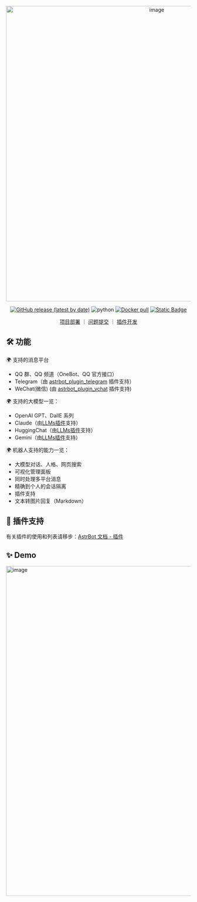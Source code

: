 <p align="center">

<img width="806" alt="image" src="https://github.com/Soulter/AstrBot/assets/37870767/c6f057d9-46d7-4144-8116-00a962941746">

</p>
<div align="center">

[![GitHub release (latest by date)](https://img.shields.io/github/v/release/Soulter/AstrBot)](https://github.com/Soulter/AstrBot/releases/latest)
<img src="https://img.shields.io/badge/python-3.9+-blue.svg" alt="python">
<a href="https://hub.docker.com/r/soulter/astrbot"><img alt="Docker pull" src="https://img.shields.io/docker/pulls/soulter/astrbot.svg"/></a>
<a href="https://qm.qq.com/cgi-bin/qm/qr?k=EYGsuUTfe00_iOu9JTXS7_TEpMkXOvwv&jump_from=webapi&authKey=uUEMKCROfsseS+8IzqPjzV3y1tzy4AkykwTib2jNkOFdzezF9s9XknqnIaf3CDft">
<img alt="Static Badge" src="https://img.shields.io/badge/QQ群-322154837-purple">
</a>

<a href="https://astrbot.soulter.top/center">项目部署</a> ｜
<a href="https://github.com/Soulter/AstrBot/issues">问题提交</a> ｜
<a href="https://astrbot.soulter.top/center/docs/%E5%BC%80%E5%8F%91/%E6%8F%92%E4%BB%B6%E5%BC%80%E5%8F%91">插件开发</a>
</div>

## 🛠️ 功能

🌍 支持的消息平台
- QQ 群、QQ 频道（OneBot、QQ 官方接口）
- Telegram（由 [astrbot_plugin_telegram](https://github.com/Soulter/astrbot_plugin_telegram) 插件支持）
- WeChat(微信) (由 [astrbot_plugin_vchat](https://github.com/z2z63/astrbot_plugin_vchat) 插件支持)

🌍 支持的大模型一览：

- OpenAI GPT、DallE 系列
- Claude（由[LLMs插件](https://github.com/Soulter/llms)支持）
- HuggingChat（由[LLMs插件](https://github.com/Soulter/llms)支持）
- Gemini（由[LLMs插件](https://github.com/Soulter/llms)支持）

🌍 机器人支持的能力一览：
- 大模型对话、人格、网页搜索
- 可视化管理面板
- 同时处理多平台消息
- 精确到个人的会话隔离
- 插件支持
- 文本转图片回复（Markdown）

## 🧩 插件支持

有关插件的使用和列表请移步：[AstrBot 文档 - 插件](https://astrbot.soulter.top/center/docs/%E4%BD%BF%E7%94%A8/%E6%8F%92%E4%BB%B6)

## ✨ Demo

<img width="900" alt="image" src="https://github.com/Soulter/AstrBot/assets/37870767/824d1ff3-7b85-481c-b795-8e62dedb9fd7">



